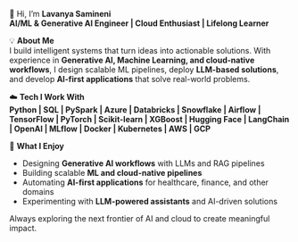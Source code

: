 👋 Hi, I’m **Lavanya Samineni**  
**AI/ML & Generative AI Engineer | Cloud Enthusiast | Lifelong Learner**  

💡 **About Me**  
I build intelligent systems that turn ideas into actionable solutions. With experience in **Generative AI, Machine Learning, and cloud-native workflows**, I design scalable ML pipelines, deploy **LLM-based solutions**, and develop **AI-first applications** that solve real-world problems.  

☁️ **Tech I Work With**  
**Python | SQL | PySpark | Azure | Databricks | Snowflake | Airflow | TensorFlow | PyTorch | Scikit-learn | XGBoost | Hugging Face | LangChain | OpenAI | MLflow | Docker | Kubernetes | AWS | GCP**  

🚀 **What I Enjoy**  
- Designing **Generative AI workflows** with LLMs and RAG pipelines  
- Building scalable **ML and cloud-native pipelines**  
- Automating **AI-first applications** for healthcare, finance, and other domains  
- Experimenting with **LLM-powered assistants** and AI-driven solutions  

Always exploring the next frontier of AI and cloud to create meaningful impact.
